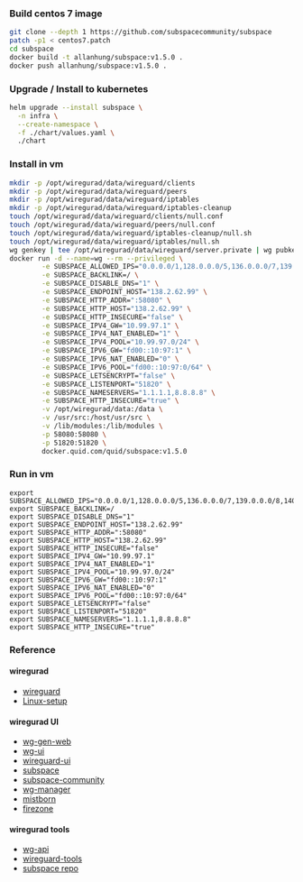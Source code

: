 ### Build centos 7 image
```bash
git clone --depth 1 https://github.com/subspacecommunity/subspace
patch -p1 < centos7.patch
cd subspace
docker build -t allanhung/subspace:v1.5.0 .
docker push allanhung/subspace:v1.5.0 .
```

### Upgrade / Install to kubernetes
```bash
helm upgrade --install subspace \
  -n infra \
  --create-namespace \
  -f ./chart/values.yaml \
  ./chart
```

### Install in vm
```bash
mkdir -p /opt/wiregurad/data/wireguard/clients
mkdir -p /opt/wiregurad/data/wireguard/peers
mkdir -p /opt/wiregurad/data/wireguard/iptables
mkdir -p /opt/wiregurad/data/wireguard/iptables-cleanup
touch /opt/wiregurad/data/wireguard/clients/null.conf
touch /opt/wiregurad/data/wireguard/peers/null.conf
touch /opt/wiregurad/data/wireguard/iptables-cleanup/null.sh
touch /opt/wiregurad/data/wireguard/iptables/null.sh
wg genkey | tee /opt/wiregurad/data/wireguard/server.private | wg pubkey > /opt/wiregurad/data/wireguard/server.public
docker run -d --name=wg --rm --privileged \
        -e SUBSPACE_ALLOWED_IPS="0.0.0.0/1,128.0.0.0/5,136.0.0.0/7,139.0.0.0/8,140.0.0.0/6,144.0.0.0/4,160.0.0.0/3,192.0.0.0/2" \
        -e SUBSPACE_BACKLINK=/ \
        -e SUBSPACE_DISABLE_DNS="1" \
        -e SUBSPACE_ENDPOINT_HOST="138.2.62.99" \
        -e SUBSPACE_HTTP_ADDR=":58080" \
        -e SUBSPACE_HTTP_HOST="138.2.62.99" \
        -e SUBSPACE_HTTP_INSECURE="false" \
        -e SUBSPACE_IPV4_GW="10.99.97.1" \
        -e SUBSPACE_IPV4_NAT_ENABLED="1" \
        -e SUBSPACE_IPV4_POOL="10.99.97.0/24" \
        -e SUBSPACE_IPV6_GW="fd00::10:97:1" \
        -e SUBSPACE_IPV6_NAT_ENABLED="0" \
        -e SUBSPACE_IPV6_POOL="fd00::10:97:0/64" \
        -e SUBSPACE_LETSENCRYPT="false" \
        -e SUBSPACE_LISTENPORT="51820" \
        -e SUBSPACE_NAMESERVERS="1.1.1.1,8.8.8.8" \
        -e SUBSPACE_HTTP_INSECURE="true" \
        -v /opt/wiregurad/data:/data \
        -v /usr/src:/host/usr/src \
        -v /lib/modules:/lib/modules \
        -p 58080:58080 \
        -p 51820:51820 \
        docker.quid.com/quid/subspace:v1.5.0
```
### Run in vm
```
export SUBSPACE_ALLOWED_IPS="0.0.0.0/1,128.0.0.0/5,136.0.0.0/7,139.0.0.0/8,140.0.0.0/6,144.0.0.0/4,160.0.0.0/3,192.0.0.0/2"
export SUBSPACE_BACKLINK=/
export SUBSPACE_DISABLE_DNS="1"
export SUBSPACE_ENDPOINT_HOST="138.2.62.99"
export SUBSPACE_HTTP_ADDR=":58080"
export SUBSPACE_HTTP_HOST="138.2.62.99"
export SUBSPACE_HTTP_INSECURE="false"
export SUBSPACE_IPV4_GW="10.99.97.1"
export SUBSPACE_IPV4_NAT_ENABLED="1"
export SUBSPACE_IPV4_POOL="10.99.97.0/24"
export SUBSPACE_IPV6_GW="fd00::10:97:1"
export SUBSPACE_IPV6_NAT_ENABLED="0"
export SUBSPACE_IPV6_POOL="fd00::10:97:0/64"
export SUBSPACE_LETSENCRYPT="false"
export SUBSPACE_LISTENPORT="51820"
export SUBSPACE_NAMESERVERS="1.1.1.1,8.8.8.8"
export SUBSPACE_HTTP_INSECURE="true"
```

### Reference
#### wiregurad
* [wireguard](https://www.wireguard.com/)
* [Linux-setup](https://github.com/zjuchenyuan/notebook/blob/master/Linux-setup.md)
#### wiregurad UI
* [wg-gen-web](https://github.com/vx3r/wg-gen-web)
* [wg-ui](https://github.com/EmbarkStudios/wg-ui)
* [wireguard-ui](https://github.com/ngoduykhanh/wireguard-ui)
* [subspace](https://github.com/subspacecloud/subspace)
* [subspace-community](https://github.com/subspacecommunity/subspace)
* [wg-manager](https://github.com/perara/wg-manager)
* [mistborn](https://gitlab.com/cyber5k/mistborn)
* [firezone](https://github.com/firezone/firezone)
#### wiregurad tools
* [wg-api](https://github.com/jamescun/wg-api)
* [wireguard-tools](https://git.zx2c4.com/wireguard-tools)
* [subspace repo](https://github.com/allanhung/subspace/tree/centos)
